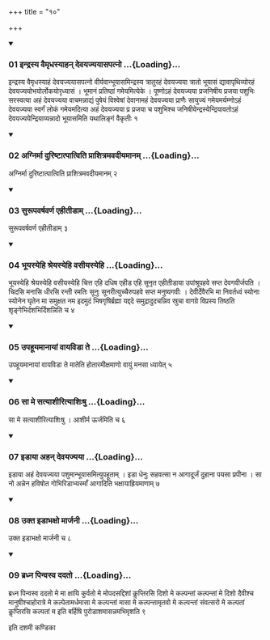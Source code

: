 +++
title = "१०"

+++

<div class="js_include" includetitle="true" newlevelforh1="3" unfilled="" url="/vedAH_yajuH/taittirIyam/sUtram/ApastambaH/shrautam/vishvAsa-prastutiH/04/10/01_indrasya_vaimRdhasyAhan_devayajyayAsapatno.md">
<details open><summary><h3>01 इन्द्रस्य वैमृधस्याहन् देवयज्ययासपत्नो ...{Loading}...</h3></summary>

इन्द्रस्य वैमृधस्याहं देवयज्ययासपत्नो वीर्यवान्भूयासमिन्द्रस्य त्रातुरहं देवयज्यया त्रातो भूयासं द्यावापृथिव्योरहं देवयज्ययोभयोर्लोकयोरृध्यासं । भूमानं प्रतिष्ठां गमेयमित्येके । पूष्णोऽहं देवयज्यया प्रजनिषीय प्रजया पशुभिः सरस्वत्या अहं देवयज्यया वाचमन्नाद्यं पुषेयं विश्वेषां देवानामहं देवयज्यया प्राणैः सायुज्यं गमेयमर्यम्णोऽहं देवयज्यया स्वर्गं लोकं गमेयमदित्या अहं देवयज्यया प्र प्रजया च पशुभिश्च जनिषीयेन्द्रस्येन्द्रियावतोऽहं देवयज्ययेन्द्रियाव्यन्नादो भूयासमिति यथालिङ्गं वैकृतीः १
</details>
</div>


<div class="js_include" includetitle="true" newlevelforh1="3" unfilled="" url="/vedAH_yajuH/taittirIyam/sUtram/ApastambaH/shrautam/vishvAsa-prastutiH/04/10/02_agnirmA_duriShTAtpAtviti_prAshitramavadIyamAnam.md">
<details open><summary><h3>02 अग्निर्मा दुरिष्टात्पात्विति प्राशित्रमवदीयमानम् ...{Loading}...</h3></summary>

अग्निर्मा दुरिष्टात्पात्विति प्राशित्रमवदीयमानम् २
</details>
</div>


<div class="js_include" includetitle="true" newlevelforh1="3" unfilled="" url="/vedAH_yajuH/taittirIyam/sUtram/ApastambaH/shrautam/vishvAsa-prastutiH/04/10/03_surUpavarShavarNa_ehItIDAm.md">
<details open><summary><h3>03 सुरूपवर्षवर्ण एहीतीडाम् ...{Loading}...</h3></summary>

सुरूपवर्षवर्ण एहीतीडाम् ३
</details>
</div>


<div class="js_include" includetitle="true" newlevelforh1="3" unfilled="" url="/vedAH_yajuH/taittirIyam/sUtram/ApastambaH/shrautam/vishvAsa-prastutiH/04/10/04_bhUyasyehi_shreyasyehi_vasIyasyehi.md">
<details open><summary><h3>04 भूयस्येहि श्रेयस्येहि वसीयस्येहि ...{Loading}...</h3></summary>

भूयस्येहि श्रेयस्येहि वसीयस्येहि चित्त एहि दधिष एहीड एहि सूनृत एहीतीडाया उपांश्रूपहवे सप्त देवगवीर्जपति । चिदसि मनासि धीरसि रन्ती रमतिः सूनुः सूनरीत्युच्चैरुपहवे सप्त मनुष्यगवीः । देवीर्देवैरभि मा निवर्तध्वं स्योनाः स्योनेन घृतेन मा समुक्षत नम इदमुदं भिषगृषिर्ब्रह्मा यद्ददे समुद्रादुदचन्निव स्रुचा वागग्रे विप्रस्य तिष्ठति शृङ्गेभिर्दशभिर्दिशन्निति च ४
</details>
</div>


<div class="js_include" includetitle="true" newlevelforh1="3" unfilled="" url="/vedAH_yajuH/taittirIyam/sUtram/ApastambaH/shrautam/vishvAsa-prastutiH/04/10/05_upahUyamAnAyAM_vAyaviDA_te.md">
<details open><summary><h3>05 उपहूयमानायां वायविडा ते ...{Loading}...</h3></summary>

उपहूयमानायां वायविडा ते मातेति होतारमीक्षमाणो वायुं मनसा ध्यायेत् ५
</details>
</div>


<div class="js_include" includetitle="true" newlevelforh1="3" unfilled="" url="/vedAH_yajuH/taittirIyam/sUtram/ApastambaH/shrautam/vishvAsa-prastutiH/04/10/06_sA_me_satyAshIrityAshiHShu.md">
<details open><summary><h3>06 सा मे सत्याशीरित्याशिःषु ...{Loading}...</h3></summary>

सा मे सत्याशीरित्याशिःषु । आशीर्म ऊर्जमिति च ६
</details>
</div>


<div class="js_include" includetitle="true" newlevelforh1="3" unfilled="" url="/vedAH_yajuH/taittirIyam/sUtram/ApastambaH/shrautam/vishvAsa-prastutiH/04/10/07_iDAyA_ahan_devayajyayA.md">
<details open><summary><h3>07 इडाया अहन् देवयज्यया ...{Loading}...</h3></summary>

इडाया अहं देवयज्यया पशुमान्भूयासमित्युपहूताम् । इडा धेनुः सहवत्सा न आगादूर्जं दुहाना पयसा प्रपीना । सा नो अन्नेन हविषोत गोभिरिडाभ्यस्माँ आगादिति भक्षायाह्रियमाणाम् ७
</details>
</div>


<div class="js_include" includetitle="true" newlevelforh1="3" unfilled="" url="/vedAH_yajuH/taittirIyam/sUtram/ApastambaH/shrautam/vishvAsa-prastutiH/04/10/08_ukta_iDAbhaxo_mArjanI.md">
<details open><summary><h3>08 उक्त इडाभक्षो मार्जनी ...{Loading}...</h3></summary>

उक्त इडाभक्षो मार्जनी च ८
</details>
</div>


<div class="js_include" includetitle="true" newlevelforh1="3" unfilled="" url="/vedAH_yajuH/taittirIyam/sUtram/ApastambaH/shrautam/vishvAsa-prastutiH/04/10/09_bradhna_pinvasva_dadato.md">
<details open><summary><h3>09 ब्रध्न पिन्वस्व ददतो ...{Loading}...</h3></summary>

ब्रध्न पिन्वस्व ददतो मे मा क्षायि कुर्वतो मे मोपदसद्दिशां कॢप्तिरसि दिशो मे कल्पन्तां कल्पन्तां मे दिशो दैवीश्च मानुषीश्चाहोरात्रे मे कल्पेतामर्धमासा मे कल्पन्तां मासा मे कल्पन्तामृतवो मे कल्पन्तां संवत्सरो मे कल्पतां कॢप्तिरसि कल्पतां म इति बर्हिषि पुरोडाशमासन्नमभिमृशति ९
</details>
</div>



  
इति दशमी कण्डिका 
